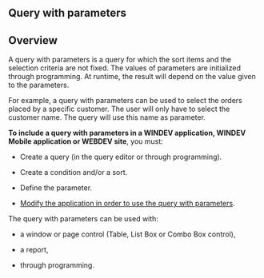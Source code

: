


## Query with parameters 
			



<a name="NOTE1"></a>
<a name="NOTE1_1"></a>


## Overview
<a name="overview_ELTTEXTE000076"></a>
<a name="Qry_Param"></a>
A query with parameters is a query for which the sort items and the selection criteria are not fixed. The values of parameters are initialized through programming. At runtime, the result will depend on the value given to the parameters.  

For example, a query with parameters can be used to select the orders placed by a specific customer. The user will only have to select the customer name. The query will use this name as parameter.

**To include a query with parameters in a WINDEV application, WINDEV Mobile application or WEBDEV site**, you must:

- Create a query (in the query editor or through programming). 

- Create a condition and/or a sort.  

- Define the parameter. 

- [Modify the application in order to use the query with parameters](../Editeurs/2032032.md).




The query with parameters can be used with: 

- a window or page control (Table, List Box or Combo Box control),

- a report,

- through programming.





